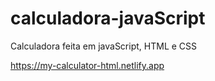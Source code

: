# calculadora-javaScript
Calculadora feita em javaScript, HTML e CSS

https://my-calculator-html.netlify.app
